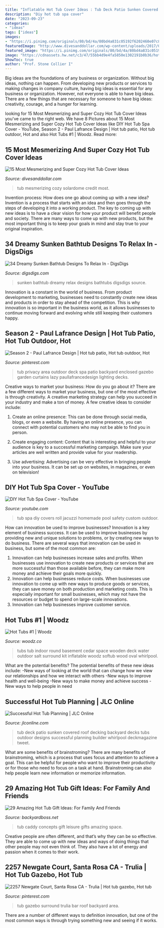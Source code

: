 ```yaml
---
title: "Inflatable Hot Tub Cover Ideas : Tub Deck Patio Sunken Covered Roof Decking Backyard Decks Tubs Outdoor Designs Successful Planning Builder Whirlpool Deckmagazine Tweet"
description: "Diy hot tub spa cover"
date: "2023-09-23"
categories:
- "ideas"
tags: ["ideas"]
images:
- "https://i.pinimg.com/originals/80/bd/4a/80bd4a831c05192f6202460e07c8a1d8.jpg"
featuredImage: "http://www.divesanddollar.com/wp-content/uploads/2017/04/Hot-Tub-Cover-3.jpg"
featured_image: "https://i.pinimg.com/originals/80/bd/4a/80bd4a831c05192f6202460e07c8a1d8.jpg"
image: "https://cdnassets.hw.net/c3/47/55bb4d9e4fa5850e1302191b0b36/hot-tub-00-hero-tcm122-2109623.jpg"
ShowToc: true
author: "Prof. Stone Collier I"
---
```



Big ideas are the foundations of any business or organization. Without big ideas, nothing can happen. From developing new products or services to making changes in company culture, having big ideas is essential for any business or organization. However, not everyone is able to have big ideas. There are a few things that are necessary for someone to have big ideas: creativity, courage, and a hunger for learning.

	

		
looking for 15 Most Mesmerizing and Super Cozy Hot Tub Cover Ideas you've came to the right web. We have 8 Pictures about 15 Most Mesmerizing and Super Cozy Hot Tub Cover Ideas like DIY Hot Tub Spa Cover - YouTube, Season 2 - Paul Lafrance Design | Hot tub patio, Hot tub outdoor, Hot and also Hot Tubs #1 | Woodz. Read more:
		
    
## 15 Most Mesmerizing And Super Cozy Hot Tub Cover Ideas

<img loading=lazy src="http://www.divesanddollar.com/wp-content/uploads/2017/04/Hot-Tub-Cover-3.jpg" onerror="this.onerror=null;this.src='https://tse3.mm.bing.net/th?id=OIP.HXej3YTYfGA50NBLY6sCcAHaJ3&amp;pid=15.1';" alt="15 Most Mesmerizing and Super Cozy Hot Tub Cover Ideas">

_Source: divesanddollar.com_

>tub mesmerizing cozy solardome credit most. 

	

Invention process: How does one go about coming up with a new idea?
Invention is a process that starts with an idea and then goes through the steps of developing it into a working product. The key to coming up with new ideas is to have a clear vision for how your product will benefit people and society. There are many ways to come up with new products, but the most important thing is to keep your goals in mind and stay true to your original inspiration.

    
## 34 Dreamy Sunken Bathtub Designs To Relax In - DigsDigs

<img loading=lazy src="http://www.digsdigs.com/photos/dreamy-sunken-bathtubs-to-relax-in-26.jpg" onerror="this.onerror=null;this.src='https://tse4.mm.bing.net/th?id=OIP._SX68qRVhsHRMvudXcO1awHaLD&amp;pid=15.1';" alt="34 Dreamy Sunken Bathtub Designs To Relax In - DigsDigs">

_Source: digsdigs.com_

>sunken bathtub dreamy relax designs bathtubs digsdigs source. 

	

Innovation is a constant in the world of business. From product development to marketing, businesses need to constantly create new ideas and products in order to stay ahead of the competition. This is why innovation is so important in the business world, as it allows businesses to continue moving forward and evolving while still keeping their customers happy.

    
## Season 2 - Paul Lafrance Design | Hot Tub Patio, Hot Tub Outdoor, Hot

<img loading=lazy src="https://i.pinimg.com/originals/80/bd/4a/80bd4a831c05192f6202460e07c8a1d8.jpg" onerror="this.onerror=null;this.src='https://tse3.mm.bing.net/th?id=OIP.HbF0_X3Fc8JGRXQyfjzXqgHaFi&amp;pid=15.1';" alt="Season 2 - Paul Lafrance Design | Hot tub patio, Hot tub outdoor, Hot">

_Source: pinterest.com_

>tub privacy area outdoor deck spa patio backyard enclosed gazebo garden curtains lazy paullafrancedesign lighting decks. 

	

Creative ways to market your business: How do you go about it?
There are a few different ways to market your business, but one of the most effective is through creativity. A creative marketing strategy can help you succeed in your industry and make a ton of money. A few creative ideas to consider include: 
1. Create an online presence: This can be done through social media, blogs, or even a website. By having an online presence, you can connect with potential customers who may not be able to find you in person. 

2. Create engaging content: Content that is interesting and helpful to your audience is key to a successful marketing campaign. Make sure your articles are well written and provide value for your readership. 

3. Use advertising: Advertising can be very effective in bringing people into your business. It can be set up on websites, in magazines, or even on television!

    
## DIY Hot Tub Spa Cover - YouTube

<img loading=lazy src="https://i.ytimg.com/vi/Fcz9fVm98xE/maxresdefault.jpg" onerror="this.onerror=null;this.src='https://tse3.mm.bing.net/th?id=OIP.DS4Pvkpn-O8Ga9Kcd4dTeQHaEK&amp;pid=15.1';" alt="DIY Hot Tub Spa Cover - YouTube">

_Source: youtube.com_

>tub spa diy covers roll jacuzzi homemade pool safety custom outdoor. 

	

How can innovation be used to improve businesses?
Innovation is a key element of business success. It can be used to improve businesses by providing new and unique solutions to problems, or by creating new ways to do business. There are several ways that innovation can be used in business, but some of the most common are: 
1. Innovation can help businesses increase sales and profits. When businesses use innovation to create new products or services that are more successful than those available before, they can make more money and achieve their goals more quickly.
2. Innovation can help businesses reduce costs. When businesses use innovation to come up with new ways to produce goods or services, they can save money on both production and marketing costs. This is especially important for small businesses, which may not have the resources or budget to spend on large-scale innovations. 
3. Innovation can help businesses improve customer service.

    
## Hot Tubs #1 | Woodz

<img loading=lazy src="http://www.woodz.co/wp-content/uploads/2017/02/Wooden-Hot-Tubs-WOODZ-5.jpg" onerror="this.onerror=null;this.src='https://tse3.mm.bing.net/th?id=OIP.ywV8MOIF3g5_FyKAh3K-QAHaFI&amp;pid=15.1';" alt="Hot Tubs #1 | Woodz">

_Source: woodz.co_

>tubs tub indoor round basement cedar space wooden deck water outdoor salt surround kit inflatable woodz softub wood oval whirlpool. 

	

What are the potential benefits?
The potential benefits of these new ideas include: 
-New ways of looking at the world that can change how we view our relationships and how we interact with others 
-New ways to improve health and well-being 
-New ways to make money and achieve success 
-New ways to help people in need

    
## Successful Hot Tub Planning | JLC Online

<img loading=lazy src="https://cdnassets.hw.net/c3/47/55bb4d9e4fa5850e1302191b0b36/hot-tub-00-hero-tcm122-2109623.jpg" onerror="this.onerror=null;this.src='https://tse2.mm.bing.net/th?id=OIP.d32fBfy4ZewqKY10nO6BTAHaE8&amp;pid=15.1';" alt="Successful Hot Tub Planning | JLC Online">

_Source: jlconline.com_

>tub deck patio sunken covered roof decking backyard decks tubs outdoor designs successful planning builder whirlpool deckmagazine tweet. 

	

What are some benefits of brainstroming?
There are many benefits of brainstroming, which is a process that uses focus and attention to achieve a goal. This can be helpful for people who want to improve their productivity or for those who need to focus on a task at hand. Brainstroming can also help people learn new information or memorize information.

    
## 29 Amazing Hot Tub Gift Ideas: For Family And Friends

<img loading=lazy src="https://www.backyardboss.net/wp-content/uploads/2019/10/Leisure-Concepts-SpaCaddy.jpg" onerror="this.onerror=null;this.src='https://tse1.mm.bing.net/th?id=OIP.QHotaudthgtJIR12p1TqEAHaIn&amp;pid=15.1';" alt="29 Amazing Hot Tub Gift Ideas: For Family And Friends">

_Source: backyardboss.net_

>tub caddy concepts gift leisure gifts amazing space. 

	

Creative people are often different, and that’s why they can be so effective. They are able to come up with new ideas and ways of doing things that other people may not even think of. They also have a lot of energy and passion when it comes to their work.

    
## 2257 Newgate Court, Santa Rosa CA - Trulia | Hot Tub Gazebo, Hot Tub

<img loading=lazy src="https://i.pinimg.com/736x/ce/c3/8f/cec38f6be8b2b07f97347dea967925c6--sauna-ideas-tub-surround.jpg" onerror="this.onerror=null;this.src='https://tse1.mm.bing.net/th?id=OIP.R3B0jUruJs3SgLuigGoUhgHaFi&amp;pid=15.1';" alt="2257 Newgate Court, Santa Rosa CA - Trulia | Hot tub gazebo, Hot tub">

_Source: pinterest.com_

>tub gazebo surround trulia bar roof backyard area. 

	

There are a number of different ways to definition innovation, but one of the most common ways is through trying something new and seeing if it works.

